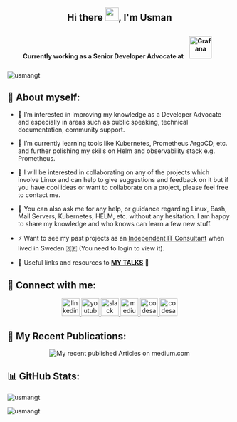 <!-- ### Hi there -->
<h2 align="center">Hi there <img src="https://raw.githubusercontent.com/MartinHeinz/MartinHeinz/master/wave.gif" width="30px">, I'm Usman</h2>

<h4 align="center">Currently working as a Senior Developer Advocate at <a href="https://grafana.com/" target="_blank"><img style="margin: 10px" src="https://profilinator.rishav.dev/skills-assets/grafana.png" alt="Grafana" height="50" /></a>  
</h4>

<p align="left"> <img src="https://komarev.com/ghpvc/?username=usmangt&label=Profile%20views&color=0e75b6&style=flat" alt="usmangt" /> </p>




## 👤 About myself:

<!-- - 👋 I am Syed Usman Ahmad. -->
- 👀 I’m interested in improving my knowledge as a Developer Advocate and especially in areas such as public speaking, technical documentation, community support.

- 🌱 I’m currently learning tools like Kubernetes, Prometheus ArgoCD, etc. and further polishing my skills on Helm and observability stack e.g. Prometheus.

- 👯 I will be interested in collaborating on any of the projects which involve Linux and can help to give suggestions and feedback on it but if you have cool ideas or want to collaborate on a project, please feel free to contact me.

- 💬 You can also ask me for any help, or guidance regarding Linux, Bash, Mail Servers, Kubernetes, HELM, etc. without any hesitation. I am happy to share my knowledge and who knows can learn a few new stuff.
<!-- -
- 📫 How to reach me? You can reach me via [**Linkedin**](https://www.linkedin.com/in/syed-usman-ahmad-b1415515/).

- 📺 Subscribe to my **[Youtube Channel](https://www.youtube.com/@freelinuxtutorials)** to watch tutorials about Linux and Open source tools

- ⛑️ Ask me if you have any questions, or suggestions about the **[Grafana OSS](https://community.grafana.com/u/usman.ahmad/summary)** community support.

- 📝 Want to read my **[Blogs](https://medium.com/@syed_usman_ahmed)** to remain up to date !!
-->
- ⚡ Want to see my past projects as an [Independent IT Consultant](https://www.upwork.com/freelancers/~013333e41cd5844e37?viewMode=1) when lived in Sweden 🇸🇪 (You need to login to view it).

- 🔭 Useful links and resources to **[MY TALKS](https://github.com/usmangt/talks/tree/master)** 🌠

## 📌 Connect with me:

<div align="center">
  <a href="https://www.linkedin.com/in/syed-usman-ahmad-b1415515/" target="_blank">
    <img src="https://img.shields.io/static/v1?message=LinkedIn&logo=linkedin&label=&color=0077B5&logoColor=white&labelColor=&style=for-the-badge" height="40" alt="linkedin logo"  />
  </a>
  <a href="https://www.youtube.com/@freelinuxtutorials" target="_blank">
    <img src="https://img.shields.io/static/v1?message=Youtube&logo=youtube&label=Free%20Tutorials&color=FF0000&logoColor=white&labelColor=&style=for-the-badge" height="40" alt="youtube logo"  />
  </a>
  <a href="https://grafana.slack.com/team/U03N48VMCJH" target="_blank">
    <img src="https://img.shields.io/static/v1?message=Slack&logo=slack&label=&color=4A154B&logoColor=white&labelColor=&style=for-the-badge" height="40" alt="slack logo"  />
  </a>
  <a href="https://medium.com/@syed_usman_ahmed" target="_blank">
    <img src="https://img.shields.io/static/v1?message=Medium&logo=medium&label=&color=12100E&logoColor=white&labelColor=&style=for-the-badge" height="40" alt="medium logo"  />
  </a>
  <a href="https://community.grafana.com/u/usman.ahmad/summary" target="_blank">
    <img src="https://img.shields.io/static/v1?message=Grafana%20OSS%20Community%20Solutions&logo=codesandbox&label=&color=040404&logoColor=orange&labelColor=&style=for-the-badge" height="40" alt="codesandbox logo"  />
  </a>
    <a href="https://usman-ahmad-portfolio.mozellosite.com/" target="_blank">
    <img src="https://img.shields.io/static/v1?message=My%20Website&logo=codesandbox&label=&color=green&logoColor=white&labelColor=&style=for-the-badge" height="40" alt="codesandbox logo"  />
  </a>
</div>

## 📝 My Recent Publications:
<div align="center">
  <img src="https://github-read-medium-git-main.pahlevikun.vercel.app/latest?limit=4&username=syed_usman_ahmed&theme=gruvbox" alt="My recent published Articles on medium.com"  />
</div>

## 📊 GitHub Stats:
<p><img src="https://github-readme-stats.vercel.app/api?username=usmangt&show_icons=true&locale=en" alt="usmangt" /></p>
<p><img src="https://github-readme-streak-stats.herokuapp.com/?user=usmangt&" alt="usmangt" /></p>


<!--<h3 align="left">Small contribution to support my work:</h3>
<p><a href="https://www.buymeacoffee.com/usman.ahmad"> <img align="left" src="https://cdn.buymeacoffee.com/buttons/v2/nord.png" height="50" width="210" alt="usman.ahmad" /></a></p><br><br>
-->









<!--
**usmangt/usmangt** is a ✨ _special_ ✨ repository because its `README.md` (this file) appears on your GitHub profile.

Here are some ideas to get you started:

- 🔭 I’m currently working on ...
- 🌱 I’m currently learning ...
- 👯 I’m looking to collaborate on ...
- 🤔 I’m looking for help with ...
- 💬 Ask me about ...
- 📫 How to reach me: ...
- 😄 Pronouns: ...
- ⚡ Fun fact: ...
-->
